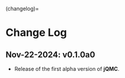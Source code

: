 (changelog)=

# Change Log

## Nov-22-2024: v0.1.0a0

- Release of the first alpha version of **jQMC**.
